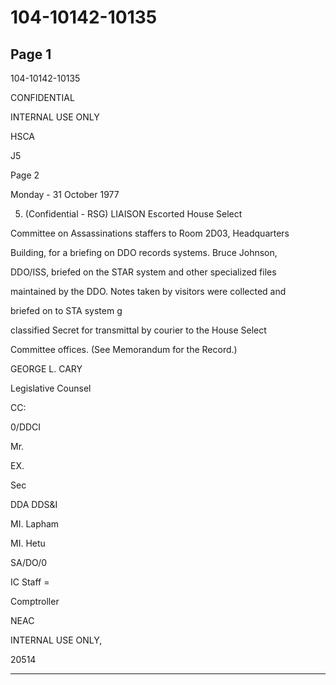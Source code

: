 # 104-10142-10135

## Page 1

104-10142-10135

CONFIDENTIAL

INTERNAL USE ONLY

HSCA

J5

Page 2

Monday - 31 October 1977

5. (Confidential - RSG) LIAISON Escorted House Select

Committee on Assassinations staffers to Room 2D03, Headquarters

Building, for a briefing on DDO records systems. Bruce Johnson,

DDO/ISS, briefed on the STAR system and other specialized files

maintained by the DDO. Notes taken by visitors were collected and

briefed on to STA system g

classified Secret for transmittal by courier to the House Select

Committee offices. (See Memorandum for the Record.)

GEORGE L. CARY

Legislative Counsel

CC:

0/DDCI

Mr.

EX.

Sec

DDA DDS&I

MI. Lapham

MI. Hetu

SA/DO/0

IC Staff =

Comptroller

NEAC

INTERNAL USE ONLY,

20514

---

